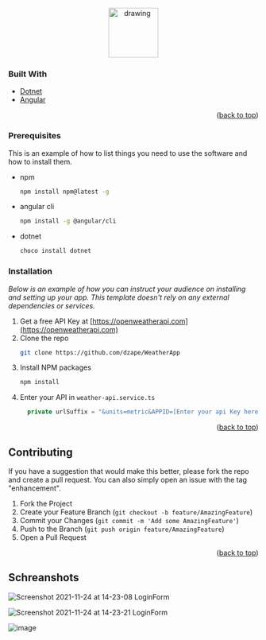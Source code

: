 <div id="top"></div>


<!-- PROJECT LOGO -->
<br />
<div align="center">  
  <img src="https://user-images.githubusercontent.com/47067384/143243617-2076a38a-f79d-4c91-af71-129551dc9a8b.jpg" alt="drawing" width="100"/>
</div>

### Built With

* [Dotnet](https://dotnet.microsoft.com/)
* [Angular](https://angular.io/)

<p align="right">(<a href="#top">back to top</a>)</p>

### Prerequisites

This is an example of how to list things you need to use the software and how to install them.
* npm
  ```sh
  npm install npm@latest -g
  ```
* angular cli
  ```sh
  npm install -g @angular/cli
  ```
* dotnet
  ```sh
  choco install dotnet
  ```

### Installation

_Below is an example of how you can instruct your audience on installing and setting up your app. This template doesn't rely on any external dependencies or services._

1. Get a free API Key at [https://openweatherapi.com](https://openweatherapi.com)
2. Clone the repo
   ```sh
   git clone https://github.com/dzape/WeatherApp
   ```
3. Install NPM packages
   ```sh
   npm install
   ```
4. Enter your API in `weather-api.service.ts`
   ```js
     private urlSuffix = "&units=metric&APPID=[Enter your api Key here]";
   ```

<p align="right">(<a href="#top">back to top</a>)</p>

<!-- CONTRIBUTING -->
## Contributing

If you have a suggestion that would make this better, please fork the repo and create a pull request. You can also simply open an issue with the tag "enhancement".

1. Fork the Project
2. Create your Feature Branch (`git checkout -b feature/AmazingFeature`)
3. Commit your Changes (`git commit -m 'Add some AmazingFeature'`)
4. Push to the Branch (`git push origin feature/AmazingFeature`)
5. Open a Pull Request

<p align="right">(<a href="#top">back to top</a>)</p>

## Schreanshots

![Screenshot 2021-11-24 at 14-23-08 LoginForm](https://user-images.githubusercontent.com/47067384/143246541-c21b2cbe-fcaf-4625-8ee4-82279cd49427.png)

![Screenshot 2021-11-24 at 14-23-21 LoginForm](https://user-images.githubusercontent.com/47067384/143246562-2cc3e5e1-793c-4b48-8f4e-73daab8ab4ad.png)

![image](https://user-images.githubusercontent.com/47067384/148929966-64ec95f9-14a8-4cd4-be95-18b9e2516910.png)

